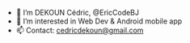 - 👋 I’m DEKOUN Cédric, @EricCodeBJ
- 👀 I’m interested in Web Dev & Android mobile app
- 📫 Contact: cedricdekoun@gmail.com
